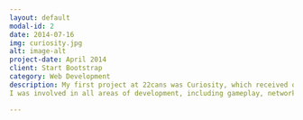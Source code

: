 ```yaml
---
layout: default
modal-id: 2
date: 2014-07-16
img: curiosity.jpg
alt: image-alt
project-date: April 2014
client: Start Bootstrap
category: Web Development
description: My first project at 22cans was Curiosity, which received over 5 million downloads and overwhelmingly positive reviews.
I was involved in all areas of development, including gameplay, network logic, UI, profiling and optimisation, IAP, and social media integration.

---
```


